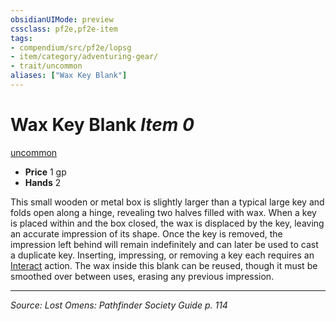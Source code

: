 ```yaml
---
obsidianUIMode: preview
cssclass: pf2e,pf2e-item
tags:
- compendium/src/pf2e/lopsg
- item/category/adventuring-gear/
- trait/uncommon
aliases: ["Wax Key Blank"]
---
```

# Wax Key Blank *Item 0*  
[uncommon](uncommon.md "Uncommon Rarity Trait")  

- **Price** 1 gp
- **Hands** 2

This small wooden or metal box is slightly larger than a typical large key and folds open along a hinge, revealing two halves filled with wax. When a key is placed within and the box closed, the wax is displaced by the key, leaving an accurate impression of its shape. Once the key is removed, the impression left behind will remain indefinitely and can later be used to cast a duplicate key. Inserting, impressing, or removing a key each requires an [Interact](interact.md) action. The wax inside this blank can be reused, though it must be smoothed over between uses, erasing any previous impression.


---
*Source: Lost Omens: Pathfinder Society Guide p. 114*